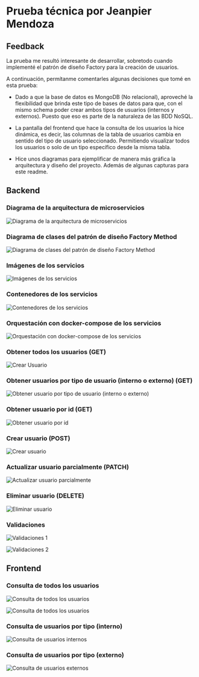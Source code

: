 # Prueba técnica por Jeanpier Mendoza

## Feedback

La prueba me resultó interesante de desarrollar, sobretodo cuando implementé el patrón de diseño Factory para la creación de usuarios.

A continuación, permítanme comentarles algunas decisiones que tomé en esta prueba:

- Dado a que la base de datos es MongoDB (No relacional), aproveché la flexibilidad que brinda este tipo de bases de datos para que, con el mismo schema poder crear ambos tipos de usuarios (internos y externos). Puesto que eso es parte de la naturaleza de las BDD NoSQL.

- La pantalla del frontend que hace la consulta de los usuarios la hice dinámica, es decir, las columnas de la tabla de usuarios cambia en sentido del tipo de usuario seleccionado. Permitiendo visualizar todos los usuarios o solo de un tipo específico desde la misma tabla.

- Hice unos diagramas para ejemplificar de manera más gráfica la arquitectura y diseño del proyecto. Además de algunas capturas para este readme.

## Backend

### Diagrama de la arquitectura de microservicios

![Diagrama de la arquitectura de microservicios](https://raw.githubusercontent.com/jeanpierm/prueba-gizlo/master/captures/microservices-diagram.png)

### Diagrama de clases del patrón de diseño Factory Method

![Diagrama de clases del patrón de diseño Factory Method](https://raw.githubusercontent.com/jeanpierm/prueba-gizlo/master/captures/factory-diagram.png)

### Imágenes de los servicios

![Imágenes de los servicios](https://raw.githubusercontent.com/jeanpierm/prueba-gizlo/master/captures/microservices-images.png)

### Contenedores de los servicios

![Contenedores de los servicios](https://raw.githubusercontent.com/jeanpierm/prueba-gizlo/master/captures/microservices-containers.png)

### Orquestación con docker-compose de los servicios

![Orquestación con docker-compose de los servicios](https://raw.githubusercontent.com/jeanpierm/prueba-gizlo/master/captures/microservices-running.png)

### Obtener todos los usuarios (GET)

![Crear Usuario](https://raw.githubusercontent.com/jeanpierm/prueba-gizlo/master/captures/get-users.png)

### Obtener usuarios por tipo de usuario (interno o externo) (GET)

![Obtener usuario por tipo de usuario (interno o externo)](https://raw.githubusercontent.com/jeanpierm/prueba-gizlo/master/captures/get-users-by-type.png)

### Obtener usuario por id (GET)

![Obtener usuario por id](https://raw.githubusercontent.com/jeanpierm/prueba-gizlo/master/captures/get-user-by-id.png)

### Crear usuario (POST)

![Crear usuario](https://raw.githubusercontent.com/jeanpierm/prueba-gizlo/master/captures/create-user.png)

### Actualizar usuario parcialmente (PATCH)

![Actualizar usuario parcialmente](https://raw.githubusercontent.com/jeanpierm/prueba-gizlo/master/captures/update-user.png)

### Eliminar usuario (DELETE)

![Eliminar usuario](https://raw.githubusercontent.com/jeanpierm/prueba-gizlo/master/captures/delete-user.png)

### Validaciones

![Validaciones 1](https://raw.githubusercontent.com/jeanpierm/prueba-gizlo/master/captures/validation-1.png)

![Validaciones 2](https://raw.githubusercontent.com/jeanpierm/prueba-gizlo/master/captures/validation-2.png)

## Frontend

### Consulta de todos los usuarios

![Consulta de todos los usuarios](https://raw.githubusercontent.com/jeanpierm/prueba-gizlo/master/captures/ui-1.png)

![Consulta de todos los usuarios](https://raw.githubusercontent.com/jeanpierm/prueba-gizlo/master/captures/ui-4.png)

### Consulta de usuarios por tipo (interno)

![Consulta de usuarios internos](https://raw.githubusercontent.com/jeanpierm/prueba-gizlo/master/captures/ui-2.png)

### Consulta de usuarios por tipo (externo)

![Consulta de usuarios externos](https://raw.githubusercontent.com/jeanpierm/prueba-gizlo/master/captures/ui-3.png)
